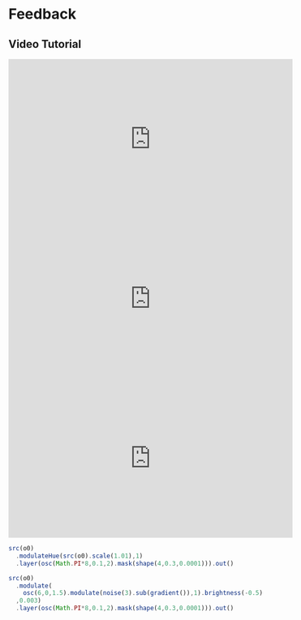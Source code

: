 Feedback
========

Video Tutorial
--------

<iframe width="560" height="315" src="https://www.youtube.com/embed/m-Q7b82Y9Mk" title="YouTube video player" frameborder="0" allow="accelerometer; autoplay; clipboard-write; encrypted-media; gyroscope; picture-in-picture" allowfullscreen></iframe>

<iframe width="560" height="315" src="https://www.youtube.com/embed/U5Li6n_zKlE" title="YouTube video player" frameborder="0" allow="accelerometer; autoplay; clipboard-write; encrypted-media; gyroscope; picture-in-picture" allowfullscreen></iframe>

<iframe width="560" height="315" src="https://www.youtube.com/embed/ZpyZgq5YM6w" title="YouTube video player" frameborder="0" allow="accelerometer; autoplay; clipboard-write; encrypted-media; gyroscope; picture-in-picture" allowfullscreen></iframe>

```javascript
src(o0)
  .modulateHue(src(o0).scale(1.01),1)
  .layer(osc(Math.PI*8,0.1,2).mask(shape(4,0.3,0.0001))).out()
```

```javascript
src(o0)
  .modulate(
    osc(6,0,1.5).modulate(noise(3).sub(gradient()),1).brightness(-0.5)
  ,0.003)
  .layer(osc(Math.PI*8,0.1,2).mask(shape(4,0.3,0.0001))).out()
```
